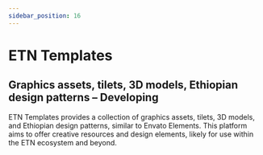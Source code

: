 ```yaml
---
sidebar_position: 16
---
```


# ETN Templates

## Graphics assets, tilets, 3D models, Ethiopian design patterns – Developing

ETN Templates provides a collection of graphics assets, tilets, 3D models, and Ethiopian design patterns, similar to Envato Elements. This platform aims to offer creative resources and design elements, likely for use within the ETN ecosystem and beyond.
